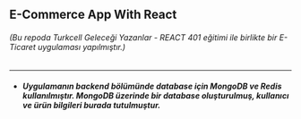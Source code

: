 ## E-Commerce App With React

###### (Bu repoda Turkcell Geleceği Yazanlar - REACT 401 eğitimi ile birlikte bir E-Ticaret uygulaması yapılmıştır.)

<hr />

- ##### Uygulamanın backend bölümünde database için MongoDB ve Redis kullanılmıştır. MongoDB üzerinde bir database oluşturulmuş, kullanıcı ve ürün bilgileri burada tutulmuştur.
